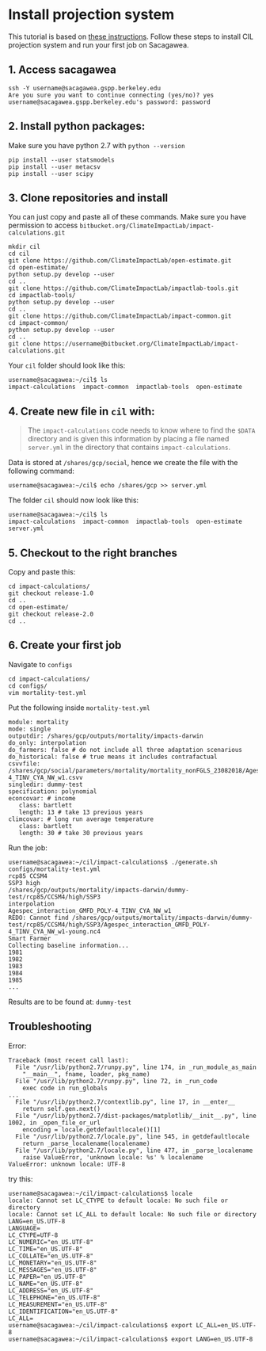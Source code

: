 # Install projection system

This tutorial is based on [these instructions](https://bitbucket.org/ClimateImpactLab/impact-calculations/src/release-1.0/docs/process.md). Follow these steps to install CIL projection system and run your first job on Sacagawea.

## 1. Access sacagawea

```
ssh -Y username@sacagawea.gspp.berkeley.edu
Are you sure you want to continue connecting (yes/no)? yes
username@sacagawea.gspp.berkeley.edu's password: password
```

## 2. Install python packages:

Make sure you have python 2.7 with `python --version`

```
pip install --user statsmodels
pip install --user metacsv
pip install --user scipy
```

## 3. Clone repositories and install

You can just copy and paste all of these commands. Make sure you have permission to access `bitbucket.org/ClimateImpactLab/impact-calculations.git`

```
mkdir cil
cd cil
git clone https://github.com/ClimateImpactLab/open-estimate.git
cd open-estimate/
python setup.py develop --user
cd ..
git clone https://github.com/ClimateImpactLab/impactlab-tools.git
cd impactlab-tools/
python setup.py develop --user
cd ..
git clone https://github.com/ClimateImpactLab/impact-common.git
cd impact-common/
python setup.py develop --user
cd ..
git clone https://username@bitbucket.org/ClimateImpactLab/impact-calculations.git
```

Your `cil` folder should look like this:

```
username@sacagawea:~/cil$ ls
impact-calculations  impact-common  impactlab-tools  open-estimate
```

## 4. Create new file in `cil` with:

> The `impact-calculations` code needs to know where to find the `$DATA` directory and is given this information by placing a file named `server.yml` in the directory that contains `impact-calculations`. 

Data is stored at `/shares/gcp/social`, hence we create the file with the following command:

```
username@sacagawea:~/cil$ echo /shares/gcp >> server.yml
```

The folder `cil` should now look like this:

```
username@sacagawea:~/cil$ ls
impact-calculations  impact-common  impactlab-tools  open-estimate  server.yml
```

## 5. Checkout to the right branches

Copy and paste this:

```
cd impact-calculations/
git checkout release-1.0
cd ..
cd open-estimate/
git checkout release-2.0
cd ..
```

## 6. Create your first job

Navigate to `configs`

```
cd impact-calculations/
cd configs/
vim mortality-test.yml
```

Put the following inside `mortality-test.yml`

```
module: mortality
mode: single
outputdir: /shares/gcp/outputs/mortality/impacts-darwin
do_only: interpolation
do_farmers: false # do not include all three adaptation scenarious
do_historical: false # true means it includes contrafactual
csvvfile: /shares/gcp/social/parameters/mortality/mortality_nonFGLS_23082018/Agespec_interaction_GMFD_POLY-4_TINV_CYA_NW_w1.csvv
singledir: dummy-test
specification: polynomial
econcovar: # income
   class: bartlett
   length: 13 # take 13 previous years
climcovar: # long run average temperature
   class: bartlett
   length: 30 # take 30 previous years
```

Run the job:

```
username@sacagawea:~/cil/impact-calculations$ ./generate.sh configs/mortality-test.yml
rcp85 CCSM4
SSP3 high
/shares/gcp/outputs/mortality/impacts-darwin/dummy-test/rcp85/CCSM4/high/SSP3
interpolation
Agespec_interaction_GMFD_POLY-4_TINV_CYA_NW_w1
REDO: Cannot find /shares/gcp/outputs/mortality/impacts-darwin/dummy-test/rcp85/CCSM4/high/SSP3/Agespec_interaction_GMFD_POLY-4_TINV_CYA_NW_w1-young.nc4
Smart Farmer
Collecting baseline information...
1981
1982
1983
1984
1985
...
```

Results are to be found at: `dummy-test`

## Troubleshooting 

Error:

```
Traceback (most recent call last):
  File "/usr/lib/python2.7/runpy.py", line 174, in _run_module_as_main
    "__main__", fname, loader, pkg_name)
  File "/usr/lib/python2.7/runpy.py", line 72, in _run_code
    exec code in run_globals
...
  File "/usr/lib/python2.7/contextlib.py", line 17, in __enter__
    return self.gen.next()
  File "/usr/lib/python2.7/dist-packages/matplotlib/__init__.py", line 1002, in _open_file_or_url
    encoding = locale.getdefaultlocale()[1]
  File "/usr/lib/python2.7/locale.py", line 545, in getdefaultlocale
    return _parse_localename(localename)
  File "/usr/lib/python2.7/locale.py", line 477, in _parse_localename
    raise ValueError, 'unknown locale: %s' % localename
ValueError: unknown locale: UTF-8
```

try this:

```
username@sacagawea:~/cil/impact-calculations$ locale
locale: Cannot set LC_CTYPE to default locale: No such file or directory
locale: Cannot set LC_ALL to default locale: No such file or directory
LANG=en_US.UTF-8
LANGUAGE=
LC_CTYPE=UTF-8
LC_NUMERIC="en_US.UTF-8"
LC_TIME="en_US.UTF-8"
LC_COLLATE="en_US.UTF-8"
LC_MONETARY="en_US.UTF-8"
LC_MESSAGES="en_US.UTF-8"
LC_PAPER="en_US.UTF-8"
LC_NAME="en_US.UTF-8"
LC_ADDRESS="en_US.UTF-8"
LC_TELEPHONE="en_US.UTF-8"
LC_MEASUREMENT="en_US.UTF-8"
LC_IDENTIFICATION="en_US.UTF-8"
LC_ALL=
username@sacagawea:~/cil/impact-calculations$ export LC_ALL=en_US.UTF-8
username@sacagawea:~/cil/impact-calculations$ export LANG=en_US.UTF-8
```
